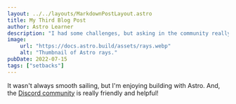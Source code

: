 ```yaml
---
layout: ../../layouts/MarkdownPostLayout.astro
title: My Third Blog Post
author: Astro Learner
description: "I had some challenges, but asking in the community really helped!"
image:
    url: "https://docs.astro.build/assets/rays.webp"
    alt: "Thumbnail of Astro rays."
pubDate: 2022-07-15
tags: ["setbacks"]
---
```

It wasn't always smooth sailing, but I'm enjoying building with Astro. And, the [Discord community](https://astro.build/chat) is really friendly and helpful!